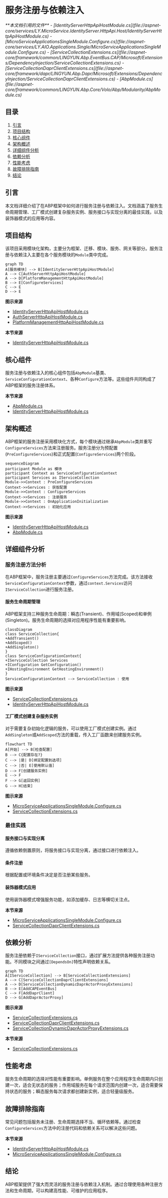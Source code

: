 # 服务注册与依赖注入

<cite>
**本文档引用的文件**  
- [IdentityServerHttpApiHostModule.cs](file://aspnet-core/services/LY.MicroService.IdentityServer.HttpApi.Host/IdentityServerHttpApiHostModule.cs)
- [MicroServiceApplicationsSingleModule.Configure.cs](file://aspnet-core/services/LY.AIO.Applications.Single/MicroServiceApplicationsSingleModule.Configure.cs)
- [ServiceCollectionExtensions.cs](file://aspnet-core/framework/common/LINGYUN.Abp.EventBus.CAP/Microsoft/Extensions/DependencyInjection/ServiceCollectionExtensions.cs)
- [ServiceCollectionDaprClientExtensions.cs](file://aspnet-core/framework/dapr/LINGYUN.Abp.Dapr/Microsoft/Extensions/DependencyInjection/ServiceCollectionDaprClientExtensions.cs)
- [AbpModule.cs](file://aspnet-core/framework/common/LINGYUN.Abp.Core/Volo/Abp/Modularity/AbpModule.cs)
</cite>

## 目录
1. [引言](#引言)
2. [项目结构](#项目结构)
3. [核心组件](#核心组件)
4. [架构概述](#架构概述)
5. [详细组件分析](#详细组件分析)
6. [依赖分析](#依赖分析)
7. [性能考虑](#性能考虑)
8. [故障排除指南](#故障排除指南)
9. [结论](#结论)

## 引言
本文档详细介绍了在ABP框架中如何进行服务注册与依赖注入。文档涵盖了服务生命周期管理、工厂模式创建复杂服务实例、服务接口与实现分离的最佳实践，以及装饰器模式的应用等内容。

## 项目结构
该项目采用模块化架构，主要分为框架、迁移、模块、服务、网关等部分。服务注册与依赖注入主要在各个服务模块的`Module`类中完成。

```mermaid
graph TD
A[服务模块] --> B[IdentityServerHttpApiHostModule]
A --> C[AuthServerHttpApiHostModule]
A --> D[PlatformManagementHttpApiHostModule]
B --> E[ConfigureServices]
C --> E
D --> E
```

**图示来源**  
- [IdentityServerHttpApiHostModule.cs](file://aspnet-core/services/LY.MicroService.IdentityServer.HttpApi.Host/IdentityServerHttpApiHostModule.cs)
- [AuthServerHttpApiHostModule.cs](file://aspnet-core/services/LY.MicroService.AuthServer.HttpApi.Host/AuthServerHttpApiHostModule.cs)
- [PlatformManagementHttpApiHostModule.cs](file://aspnet-core/services/LY.MicroService.PlatformManagement.HttpApi.Host/PlatformManagementHttpApiHostModule.cs)

**本节来源**  
- [IdentityServerHttpApiHostModule.cs](file://aspnet-core/services/LY.MicroService.IdentityServer.HttpApi.Host/IdentityServerHttpApiHostModule.cs)

## 核心组件
服务注册与依赖注入的核心组件包括`AbpModule`基类、`ServiceConfigurationContext`、各种`Configure`方法等。这些组件共同构成了ABP框架的服务注册体系。

**本节来源**  
- [AbpModule.cs](file://aspnet-core/framework/common/LINGYUN.Abp.Core/Volo/Abp/Modularity/AbpModule.cs)
- [IdentityServerHttpApiHostModule.cs](file://aspnet-core/services/LY.MicroService.IdentityServer.HttpApi.Host/IdentityServerHttpApiHostModule.cs)

## 架构概述
ABP框架的服务注册采用模块化方式，每个模块通过继承`AbpModule`类并重写`ConfigureServices`方法来注册服务。服务注册分为预配置(`PreConfigureServices`)和正式配置(`ConfigureServices`)两个阶段。

```mermaid
sequenceDiagram
participant Module as 模块
participant Context as ServiceConfigurationContext
participant Services as IServiceCollection
Module->>Context : PreConfigureServices
Context->>Services : 获取配置
Module->>Context : ConfigureServices
Context->>Services : 注册服务
Module->>Context : OnApplicationInitialization
Context->>Services : 初始化应用
```

**图示来源**  
- [IdentityServerHttpApiHostModule.cs](file://aspnet-core/services/LY.MicroService.IdentityServer.HttpApi.Host/IdentityServerHttpApiHostModule.cs)
- [AbpModule.cs](file://aspnet-core/framework/common/LINGYUN.Abp.Core/Volo/Abp/Modularity/AbpModule.cs)

## 详细组件分析
### 服务注册方法分析
在ABP框架中，服务注册主要通过`ConfigureServices`方法完成。该方法接收`ServiceConfigurationContext`参数，通过`context.Services`访问`IServiceCollection`进行服务注册。

#### 服务生命周期管理
ABP框架支持三种服务生命周期：瞬态(Transient)、作用域(Scoped)和单例(Singleton)。服务生命周期的选择对应用程序性能有重要影响。

```mermaid
classDiagram
class ServiceCollection{
+AddTransient()
+AddScoped()
+AddSingleton()
}
class ServiceConfigurationContext{
+IServiceCollection Services
+IConfiguration GetConfiguration()
+IHostingEnvironment GetHostingEnvironment()
}
ServiceConfigurationContext --> ServiceCollection : 使用
```

**图示来源**  
- [ServiceCollectionExtensions.cs](file://aspnet-core/framework/common/LINGYUN.Abp.EventBus.CAP/Microsoft/Extensions/DependencyInjection/ServiceCollectionExtensions.cs)
- [IdentityServerHttpApiHostModule.cs](file://aspnet-core/services/LY.MicroService.IdentityServer.HttpApi.Host/IdentityServerHttpApiHostModule.cs)

#### 工厂模式创建复杂服务实例
对于需要复杂初始化逻辑的服务，可以使用工厂模式创建实例。通过`AddSingleton`或`AddScoped`方法的重载，传入工厂函数来创建服务实例。

```mermaid
flowchart TD
A[开始] --> B[检查配置]
B --> C{配置存在?}
C --> |是| D[绑定配置到选项]
C --> |否| E[使用默认值]
D --> F[创建服务实例]
E --> F
F --> G[返回实例]
G --> H[结束]
```

**图示来源**  
- [MicroServiceApplicationsSingleModule.Configure.cs](file://aspnet-core/services/LY.AIO.Applications.Single/MicroServiceApplicationsSingleModule.Configure.cs)
- [ServiceCollectionExtensions.cs](file://aspnet-core/framework/common/LINGYUN.Abp.EventBus.CAP/Microsoft/Extensions/DependencyInjection/ServiceCollectionExtensions.cs)

### 最佳实践
#### 服务接口与实现分离
遵循依赖倒置原则，将服务接口与实现分离，通过接口进行依赖注入。

#### 条件注册
根据配置或环境条件决定是否注册某些服务。

#### 装饰器模式应用
使用装饰器模式增强服务功能，如添加缓存、日志等横切关注点。

**本节来源**  
- [MicroServiceApplicationsSingleModule.Configure.cs](file://aspnet-core/services/LY.AIO.Applications.Single/MicroServiceApplicationsSingleModule.Configure.cs)
- [ServiceCollectionDaprClientExtensions.cs](file://aspnet-core/framework/dapr/LINGYUN.Abp.Dapr/Microsoft/Extensions/DependencyInjection/ServiceCollectionDaprClientExtensions.cs)

## 依赖分析
服务注册依赖于`IServiceCollection`接口，通过扩展方法提供各种服务注册功能。不同模块之间通过`[DependsOn]`特性声明依赖关系。

```mermaid
graph TD
A[IServiceCollection] --> B[ServiceCollectionExtensions]
A --> C[ServiceCollectionDaprClientExtensions]
A --> D[ServiceCollectionDynamicDaprActorProxyExtensions]
B --> E[AddCAPEventBus]
C --> F[AddDaprClient]
D --> G[AddDaprActorProxy]
```

**图示来源**  
- [ServiceCollectionExtensions.cs](file://aspnet-core/framework/common/LINGYUN.Abp.EventBus.CAP/Microsoft/Extensions/DependencyInjection/ServiceCollectionExtensions.cs)
- [ServiceCollectionDaprClientExtensions.cs](file://aspnet-core/framework/dapr/LINGYUN.Abp.Dapr/Microsoft/Extensions/DependencyInjection/ServiceCollectionDaprClientExtensions.cs)
- [ServiceCollectionDynamicDaprActorProxyExtensions.cs](file://aspnet-core/framework/dapr/LINGYUN.Abp.Dapr.Actors/Microsoft/Extensions/DependencyInjection/ServiceCollectionDynamicDaprActorProxyExtensions.cs)

**本节来源**  
- [ServiceCollectionExtensions.cs](file://aspnet-core/framework/common/LINGYUN.Abp.EventBus.CAP/Microsoft/Extensions/DependencyInjection/ServiceCollectionExtensions.cs)

## 性能考虑
服务生命周期的选择对性能有重要影响。单例服务在整个应用程序生命周期内只创建一次，适合无状态的服务；作用域服务在每个请求范围内创建一次，适合需要保持状态的服务；瞬态服务每次请求都创建新实例，适合轻量级服务。

## 故障排除指南
常见问题包括服务未注册、生命周期选择不当、循环依赖等。通过检查`ConfigureServices`方法中的注册代码和依赖关系可以解决这些问题。

**本节来源**  
- [IdentityServerHttpApiHostModule.cs](file://aspnet-core/services/LY.MicroService.IdentityServer.HttpApi.Host/IdentityServerHttpApiHostModule.cs)
- [MicroServiceApplicationsSingleModule.Configure.cs](file://aspnet-core/services/LY.AIO.Applications.Single/MicroServiceApplicationsSingleModule.Configure.cs)

## 结论
ABP框架提供了强大而灵活的服务注册与依赖注入机制。通过合理使用各种注册方法和生命周期，可以构建高性能、可维护的应用程序。